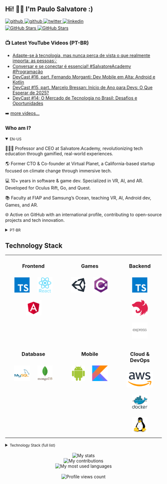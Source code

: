 ## Hi! 👋🏻 I'm Paulo Salvatore :)

<div>
  <a href="https://youtube.com/paulosalvatore" target="_blank">
    <img src=https://img.shields.io/badge/youtube-FF0000.svg?&style=for-the-badge&logo=youtube&logoColor=white alt=github style="margin-bottom: 5px;" />
  </a>
  <a href="https://github.com/paulosalvatore" target="_blank">
    <img src=https://img.shields.io/badge/github-%2324292e.svg?&style=for-the-badge&logo=github&logoColor=white alt=github style="margin-bottom: 5px;" />
  </a>
  <a href="https://twitter.com/paulosalvatoree" target="_blank">
    <img src=https://img.shields.io/badge/twitter-%2300acee.svg?&style=for-the-badge&logo=twitter&logoColor=white alt=twitter style="margin-bottom: 5px;" />
  </a>
  <a href="https://linkedin.com/in/salvatorepaulo" target="_blank">
    <img src=https://img.shields.io/badge/linkedin-%231E77B5.svg?&style=for-the-badge&logo=linkedin&logoColor=white alt=linkedin style="margin-bottom: 5px;" />
  </a>
</div>

<!--
<div>
  <a href="https://youtube.com/paulosalvatore" target="_blank">
    <img src="https://img.shields.io/youtube/channel/subscribers/UCbWFEr7zsKJ92Psrfam7W8Q" alt="YouTube Subscribers" style="margin-bottom: 5px;" />
  </a>
  <a href="https://youtube.com/paulosalvatore" target="_blank">
    <img src="https://img.shields.io/youtube/channel/views/UCbWFEr7zsKJ92Psrfam7W8Q" alt="YouTube Subscribers" style="margin-bottom: 5px;" />
  </a>
</div>
-->

<div>
  <a href="https://github.com/paulosalvatore" target="_blank">
    <img src="https://img.shields.io/github/followers/paulosalvatore?style=social" alt="GitHub Stars" style="margin-bottom: 5px;" />
  </a>
  <a href="https://github.com/paulosalvatore" target="_blank">
    <img src="https://img.shields.io/github/stars/paulosalvatore?style=social" alt="GitHub Stars" style="margin-bottom: 5px;" />
  </a>
</div>

### 📺 Latest YouTube Videos (PT-BR)

<!-- YOUTUBE:START -->
- [Adapte-se à tecnologia, mas nunca perca de vista o que realmente importa: as pessoas💡](https://www.youtube.com/watch?v=OTbl_lMJFYs)
- [Conversar e se conectar é essencial!  #SalvatoreAcademy #Programação](https://www.youtube.com/watch?v=Qp9rDAhebr8)
- [DevCast #16, part. Fernando Morganti: Dev Mobile em Alta: Android e Kotlin](https://www.youtube.com/watch?v=rmpibvbO1Js)
- [DevCast #15, part. Marcelo Bressan: Início de Ano para Devs: O Que Esperar de 2025?](https://www.youtube.com/watch?v=8VIEz3Qv8sU)
- [DevCast #14: O Mercado de Tecnologia no Brasil: Desafios e Oportunidades](https://www.youtube.com/watch?v=8VSol_dYWDc)
<!-- YOUTUBE:END -->

➡️ [more videos...](https://youtube.com/PauloSalvatore)


<!-- BIO:START -->

### Who am I?

<details open>
<summary><small>EN-US</small></summary>

👨🏻‍🏫 Professor and CEO at Salvatore.Academy, revolutionizing tech education through gamified, real-world experiences.

🌎 Former CTO & Co-founder at Virtual Planet, a California-based startup focused on climate change through immersive tech.

💻 10+ years in software & game dev. Specialized in VR, AI, and AR. Developed for Oculus Rift, Go, and Quest.

📚 Faculty at FIAP and Samsung’s Ocean, teaching VR, AI, Android dev, Games, and AR.

🌐 Active on GitHub with an international profile, contributing to open-source projects and tech innovation.

</details>

<details>
<summary><small>PT-BR</small></summary>

👨🏻‍🏫 Professor e desenvolvedor, comecei a ~~programar~~ copiar e colar código aos ~12 anos,
criando os [meus próprios](https://github.com/paulosalvatore/maruim_server) servidores de Tibia, o famoso otzinho pra quem pegou essa fase.

🧑🏻‍💻 Iniciei a faculdade em 2016, aos 22, tive o meu primeiro emprego como dev aos 23, e me tornei CTO aos 24. Atuando como professor desde
2017, estou sempre em busca de compartilhar o conhecimento que adquiri ao longo dessa [jornada](https://www.linkedin.com/in/salvatorepaulo/details/experience/).
Atualmente sou professor e CEO da [Salvatore.Academy](https://salvatore.academy/), uma escola de tecnologia que ensina a criar sites, apps ou games. Também atuo no [Samsung Ocean](https://oceanbrasil.com/) e faço parte da [FIAP](https://www.fiap.com.br/), na graduação
de [Jogos Digitais](https://www.fiap.com.br/graduacao/tecnologo/jogos-digitais/) e no MBA de [Gestão da TI](https://www.fiap.com.br/mba/mba-em-gestao-da-tecnologia-da-informacao/).

📙 Escritor na Casa do Código, onde [publiquei](https://www.casadocodigo.com.br/products/livro-android-nativo) o meu primeiro
livro "Android nativo com Kotlin e MVVM: Simplificando técnicas avançadas", introduzindo o universo
do [DevMon](https://fabricadesinapse.github.io/DevMon/).

🏫 MBA em gestão estratégica de negócios e Graduação em  Digitais pela FIAP. Colaborei em um [artigo científico](https://www.mdpi.com/2073-4441/13/9/1142)
publicado na revista [Water](https://www.mdpi.com/), sobre usar realidade virtual no planejamento da mudança climática.

🌎 Em 2018, cofundei e me tornei CTO da [Virtual Planet](https://virtualplanet.tech/), startup localizada na Califórnia que utiliza tecnologias
imersivas como realidade virtual para comunicar melhor os problemas relacionados à mudança climática.

🔮 Atualmente estou em busca de ampliar os meus [projetos de educação](https://salvatore.academy) e adquirir novas experiências no mundo da programação.
Meu sonho é conseguir commitar em alguns projetos de código aberto que estão sempre no meu dia a dia, já
consegui [um pouquinho](https://github.com/nestjs/docs.nestjs.com/pulls?q=is%3Apr+is%3Aclosed+author%3Apaulosalvatore)
com o [Nest.js](https://nestjs.com/), mas por enquanto só no projeto da documentação haha.

</details>

<!-- BIO:END -->


<!-- SKILLSET:START -->

## Technology Stack

<table>

<tr>
<td align="center" width="36%" valign="top">

### Frontend

<img style="margin: 10px" src="assets/typescript.svg" alt="TypeScript" title="TypeScript" height="50" />
<img style="margin: 10px" src="assets/reactjs.svg" alt="React" title="React" height="50" />
<img style="margin: 10px" src="assets/angular.svg" alt="Angular" title="Angular" height="50" />

</td>
<td align="center" width="36%" valign="top">

### Games

<img style="margin: 10px" src="assets/unity.svg" alt="Unity" title="Unity" height="50" /> 
<img style="margin: 10px" src="assets/csharp.svg" alt="C#" title="C#" height="50" />

</td>
<td align="center" width="36%" valign="top">

### Backend

<img style="margin: 10px" src="assets/typescript.svg" alt="TypeScript" title="TypeScript" height="50" />
<img style="margin: 10px" src="assets/nestjs.svg" alt="NestJS" title="NestJS" height="50" />
<img style="margin: 10px" src="assets/express.svg" alt="Express.js" title="Express.js" height="50" />

</td>
</tr>

<tr>
<td align="center" valign="top">

### Database

<img style="margin: 10px" src="assets/mysql.svg" alt="MySQL" title="MySQL" height="50" />
<img style="margin: 10px" src="assets/mongodb.svg" alt="MongoDB" title="MongoDB" height="50" />

</td>
<td align="center" valign="top">

### Mobile

<img style="margin: 10px" src="assets/android.svg" alt="Android" title="Android" height="50" />
<img style="margin: 10px" src="assets/kotlin.svg" alt="Kotlin" title="Kotlin" height="50" />

</td>
<td align="center" valign="top">

### Cloud & DevOps

<img style="margin: 10px" src="assets/aws.svg" alt="AWS" title="AWS" height="50" />
<img style="margin: 10px" src="assets/docker.svg" alt="Docker" title="Docker" height="50" />
<img style="margin: 10px" src="assets/linux.svg" alt="Linux" title="Linux" height="50" />

</td>
</tr>
</table>


<details>
<summary><small>Technology Stack (full list)</small></summary>
<table>

<tr>
<td align="center" width="50%" valign="top">

### Frontend

<img style="margin: 10px" src="assets/html5.svg" alt="HTML5" title="HTML5" height="50" />
<img style="margin: 10px" src="assets/css3.svg" alt="CSS3" title="CSS3" height="50" />
<img style="margin: 10px" src="assets/javascript.svg" alt="JavaScript" title="JavaScript" height="50" />
<img style="margin: 10px" src="assets/typescript.svg" alt="TypeScript" title="TypeScript" height="50" />
<img style="margin: 10px" src="assets/nodejs.svg" alt="Node.js" title="Node.js" height="50" />
<img style="margin: 10px" src="assets/reactjs.svg" alt="React" title="React" height="50" />
<img style="margin: 10px" src="assets/angular.svg" alt="Angular" title="Angular" height="50" />
<img style="margin: 10px" src="assets/reactivex.svg" alt="ReactiveX" title="ReactiveX" height="50" />
<img style="margin: 10px" src="assets/webpack.svg" alt="Webpack" title="Webpack" height="50" />
<img style="margin: 10px" src="assets/sass.svg" alt="Sass" title="Sass" height="50" />
<img style="margin: 10px" src="assets/bem.svg" alt="BEM" title="BEM" height="50" />
<img style="margin: 10px" src="assets/jquery.svg" alt="jQuery" title="jQuery" height="50" />

</td>
<td align="center" valign="top">

### Games

<img style="margin: 10px" src="assets/unity.svg" alt="Unity" title="Unity" height="50" /> 
<img style="margin: 10px" src="assets/csharp.svg" alt="C#" title="C#" height="50" />
<img style="margin: 10px" src="assets/photoshop.svg" alt="Photoshop" title="Photoshop" height="50" />

</td>
</tr>

<tr>
<td align="center" valign="top">

### Backend

<img style="margin: 10px" src="assets/nodejs.svg" alt="Node.js" title="Node.js" height="50" />
<img style="margin: 10px" src="assets/javascript.svg" alt="JavaScript" title="JavaScript" height="50" />
<img style="margin: 10px" src="assets/typescript.svg" alt="TypeScript" title="TypeScript" height="50" />
<img style="margin: 10px" src="assets/nestjs.svg" alt="NestJS" title="NestJS" height="50" />
<img style="margin: 10px" src="assets/prisma.svg" alt="Prisma" title="Prisma" height="50" />
<img style="margin: 10px" src="assets/express.svg" alt="Express.js" title="Express.js" height="50" />
<img style="margin: 10px" src="assets/reactivex.svg" alt="ReactiveX" title="ReactiveX" height="50" />
<img style="margin: 10px" src="assets/serverless.svg" alt="Serverless" title="Serverless" height="50" />
<img style="margin: 10px" src="assets/spring.svg" alt="Spring" title="Spring" height="50" />
<img style="margin: 10px" src="assets/java.svg" alt="Java" title="Java" height="50" />
<img style="margin: 10px" src="assets/kotlin.svg" alt="Kotlin" title="Kotlin" height="50" />
<img style="margin: 10px" src="assets/php.svg" alt="PHP" title="PHP" height="50" />
<img style="margin: 10px" src="assets/xampp.svg" alt="XAMPP" title="XAMPP" height="50" />

</td>
<td align="center" valign="top">

### Database

<img style="margin: 10px" src="assets/mariadb.svg" alt="Maria DB" title="Maria DB" height="50" />
<img style="margin: 10px" src="assets/mysql.svg" alt="MySQL" title="MySQL" height="50" />
<img style="margin: 10px" src="assets/mongodb.svg" alt="MongoDB" title="MongoDB" height="50" />
<img style="margin: 10px" src="assets/firebase.svg" alt="Firebase" title="Firebase" height="50" />
<img style="margin: 10px" src="assets/aws-dynamodb.svg" alt="DynamoDB" title="DynamoDB" height="50" />

</td>
</tr>

<tr>
<td align="center" valign="top">

### Mobile

<img style="margin: 10px" src="assets/android.svg" alt="Android" title="Android" height="50" />
<img style="margin: 10px" src="assets/kotlin.svg" alt="Kotlin" title="Kotlin" height="50" />
<img style="margin: 10px" src="assets/java.svg" alt="Java" title="Java" height="50" />
<img style="margin: 10px" src="assets/reactivex.svg" alt="ReactiveX" title="ReactiveX" height="50" />

</td>
<td align="center" valign="top">

### Cloud & DevOps

<img style="margin: 10px" src="assets/aws.svg" alt="AWS" title="AWS" height="50" />
<img style="margin: 10px" src="assets/git.svg" alt="Git" title="Git" height="50" />
<img style="margin: 10px" src="assets/docker.svg" alt="Docker" title="Docker" height="50" />
<img style="margin: 10px" src="assets/linux.svg" alt="Linux" title="Linux" height="50" />
<img style="margin: 10px" src="assets/aws-cloudfront.svg" alt="AWS CloudFront" title="AWS CloudFront" height="50" />
<img style="margin: 10px" src="assets/aws-s3.svg" alt="AWS S3" title="AWS S3" height="50" />
<img style="margin: 10px" src="assets/aws-ec2.svg" alt="AWS EC2" title="AWS EC2" height="50" />
<img style="margin: 10px" src="assets/aws-lambda.svg" alt="AWS Lambda" title="AWS Lambda" height="50" />
<img style="margin: 10px" src="assets/aws-rds.svg" alt="AWS RDS" title="AWS RDS" height="50" />

</td>
</tr>

<tr>
<td align="center" valign="top">

### Hardware

<img style="margin: 10px" src="assets/arduino.svg" alt="Arduino" title="Arduino" height="50" />
<img style="margin: 10px" src="assets/cplusplus.svg" alt="C++" title="C++" height="50" />
<img style="margin: 10px" src="assets/raspberry-pi.svg" alt="Raspberry Pi" title="Raspberry Pi" height="50" />

</td>
<td align="center" valign="top">

### AI

<img style="margin: 10px" src="assets/python.svg" alt="Python" title="Python" height="50" />
<img style="margin: 10px" src="assets/keras.svg" alt="Keras" title="Keras" height="50" />
<img style="margin: 10px" src="assets/tensorflow.svg" alt="TensorFlow" title="TensorFlow" height="50" />
<img style="margin: 10px" src="assets/opencv.svg" alt="OpenCV" title="OpenCV" height="50" />

</td>
</tr>

<tr>
<td align="center" valign="top">

### Tools & IDEs

<img style="margin: 10px" src="assets/miro.svg" alt="Miro" title="Miro" height="50" />
<img style="margin: 10px" src="assets/github-desktop.svg" alt="GitHub Desktop" title="GitHub Desktop" height="50" />
<img style="margin: 10px" src="assets/jetbrains-webstorm.svg" alt="WebStorm" title="WebStorm" height="50" />
<img style="margin: 10px" src="assets/visual-studio-code.svg" alt="Visual Studio Code" title="Visual Studio Code" height="50" />
<img style="margin: 10px" src="assets/jetbrains-rider.svg" alt="Rider" title="Rider" height="50" />
<img style="margin: 10px" src="assets/android-studio.svg" alt="Android Studio" title="Android Studio" height="50" />
<img style="margin: 10px" src="assets/jetbrains-pycharm.svg" alt="PyCharm" title="PyCharm" height="50" />
<img style="margin: 10px" src="assets/jetbrains-intellij-idea.svg" alt="IntelliJ IDEA" title="IntelliJ IDEA" height="50" />
<img style="margin: 10px" src="assets/jetbrains-phpstorm.svg" alt="PHPStorm" title="PHPStorm" height="50" />
<img style="margin: 10px" src="assets/visual-studio.svg" alt="Visual Studio" title="Visual Studio" height="50" />

</td>
<td align="center" valign="top">

### Started with

<img style="margin: 10px" src="assets/lua.svg" alt="Lua" title="Lua" height="50" />
<img style="margin: 10px" src="assets/php.svg" alt="PHP" title="PHP" height="50" />
<img style="margin: 10px" src="assets/xampp.svg" alt="XAMPP" title="XAMPP" height="50" />

### Want to learn

<img style="margin: 10px" src="assets/solidity.svg" alt="Solidity" title="Solidity" height="50" />
<img style="margin: 10px" src="assets/rust.svg" alt="Rust" title="Rust" height="50" />
<img style="margin: 10px" src="assets/graphql.svg" alt="GraphQL" title="GraphQL" height="50" />

</td>
</tr>

</table>
</details>

<br/>

<!-- SKILLSET:END -->


<!-- STATS:START -->

<div align="center">
    <img src="https://github-readme-stats-git-masterrstaa-rickstaa.vercel.app/api/?username=paulosalvatore&theme=dracula&?theme=dark&show_icons=true%count_private=true&include_all_commits=true" alt="My stats" />
</div>
<div align="center">
    <img src="https://github-readme-streak-stats.herokuapp.com?user=paulosalvatore&theme=dracula" alt="My contributions" />
</div>
<div align="center">
    <img src="https://github-readme-stats-git-masterrstaa-rickstaa.vercel.app/api/top-langs/?username=paulosalvatore&show_icons=true&langs_count=10&layout=compact&theme=dracula&count_private=true&hide=shaderlab,rpc,glsl,hlsl,cmake,asp" alt="My most used languages" />
</div>

<!-- STATS:END -->

<br />

<!-- VIEW-COUNT:START -->

<div align="center">
    <img src="https://komarev.com/ghpvc/?username=paulosalvatore&&style=flat-square" alt="Profile views count"/>
</div>

<!-- VIEW-COUNT:END -->

